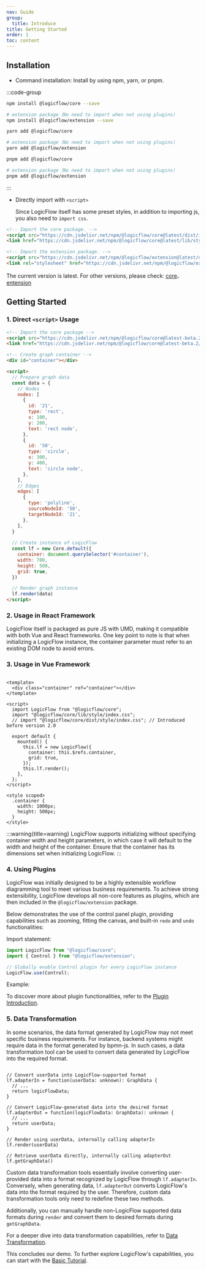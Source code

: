 ```yaml
---
nav: Guide
group:
  title: Introduce
title: Getting Started
order: 1
toc: content
---
```


## Installation

- Command installation: Install by using npm, yarn, or pnpm.

:::code-group

```bash [npm]
npm install @logicflow/core --save

# extension package（No need to import when not using plugins）
npm install @logicflow/extension --save
```

```bash [yarn]
yarn add @logicflow/core

# extension package（No need to import when not using plugins）
yarn add @logicflow/extension
```

```bash [pnpm]
pnpm add @logicflow/core

# extension package（No need to import when not using plugins）
pnpm add @logicflow/extension
```

:::

- Directly import with `<script>`

  Since LogicFlow itself has some preset styles, in addition to importing js, you also need
  to `import css`.

```html | pure
<!-- Import the core package. -->
<script src="https://cdn.jsdelivr.net/npm/@logicflow/core@latest/dist/index.min.js"></script>
<link href="https://cdn.jsdelivr.net/npm/@logicflow/core@latest/lib/style/index.min.css" rel="stylesheet">

<!-- Import the extension package. -->
<script src="https://cdn.jsdelivr.net/npm/@logicflow/extension@latest/dist/index.min.js"></script>
<link rel="stylesheet" href="https://cdn.jsdelivr.net/npm/@logicflow/extension@latest/lib/style/index.min.css" />

```

The current version is latest. For other versions, please
check: <a href="https://www.jsdelivr.com/package/npm/@logicflow/core" target="_blank">core</a>、<a href="https://www.jsdelivr.com/package/npm/@logicflow/extension" target="_blank">
entension</a>

## Getting Started

### 1. Direct `<script>` Usage

```html | pure
<!-- Import the core package -->
<script src="https://cdn.jsdelivr.net/npm/@logicflow/core@latest-beta.2/dist/index.min.js"></script>
<link href="https://cdn.jsdelivr.net/npm/@logicflow/core@latest-beta.2/lib/style/index.min.css" rel="stylesheet">

<!-- Create graph container -->
<div id="container"></div>

<script>
  // Prepare graph data
  const data = {
    // Nodes
    nodes: [
      {
        id: '21',
        type: 'rect',
        x: 100,
        y: 200,
        text: 'rect node',
      },
      {
        id: '50',
        type: 'circle',
        x: 300,
        y: 400,
        text: 'circle node',
      },
    ],
    // Edges
    edges: [
      {
        type: 'polyline',
        sourceNodeId: '50',
        targetNodeId: '21',
      },
    ],
  }
  
  // Create instance of LogicFlow
  const lf = new Core.default({
    container: document.querySelector('#container'),
    width: 700,
    height: 500,
    grid: true,
  })

  // Render graph instance
  lf.render(data)
</script>
```

### 2. Usage in React Framework

LogicFlow itself is packaged as pure JS with UMD, making it compatible with both Vue and React
frameworks. One key point to note is that when initializing a LogicFlow instance, the container
parameter must refer to an existing DOM node to avoid errors.

<code id="use-in-react" src="../../src/tutorial/get-started/use-in-react"></code>

### 3. Usage in Vue Framework

```vue | pure

<template>
  <div class="container" ref="container"></div>
</template>

<script>
  import LogicFlow from "@logicflow/core";
  import "@logicflow/core/lib/style/index.css";
  // import "@logicflow/core/dist/style/index.css"; // Introduced before version 2.0

  export default {
    mounted() {
      this.lf = new LogicFlow({
        container: this.$refs.container,
        grid: true,
      });
      this.lf.render();
    },
  };
</script>

<style scoped>
  .container {
    width: 1000px;
    height: 500px;
  }
</style>
```

:::warning{title=warning}
LogicFlow supports initializing without specifying container width and height parameters, in which
case it will default to the width and height of the container. Ensure that the container has its
dimensions set when initializing LogicFlow.
:::

### 4. Using Plugins

LogicFlow was initially designed to be a highly extensible workflow diagramming tool to meet various
business requirements. To achieve strong extensibility, LogicFlow develops all non-core features as
plugins, which are then included in the `@logicflow/extension` package.

Below demonstrates the use of the control panel plugin, providing capabilities such as zooming,
fitting the canvas, and built-in `redo` and `undo` functionalities:

Import statement:

```js
import LogicFlow from "@logicflow/core";
import { Control } from "@logicflow/extension";

// Globally enable Control plugin for every LogicFlow instance
LogicFlow.use(Control);
```

Example:

<code id="use-plugin" src="../../src/tutorial/get-started/use-plugin"></code>

To discover more about plugin functionalities, refer to
the [Plugin Introduction](./extension/intro.en.md).

### 5. Data Transformation

In some scenarios, the data format generated by LogicFlow may not meet specific business
requirements. For instance, backend systems might require data in the format generated by bpmn-js.
In such cases, a data transformation tool can be used to convert data generated by LogicFlow into
the required format.

```tsx | pure

// Convert userData into LogicFlow-supported format
lf.adapterIn = function(userData: unknown): GraphData {
  // ...
  return logicFlowData;
}

// Convert LogicFlow-generated data into the desired format
lf.adapterOut = function(logicFlowData: GraphData): unknown {
  // ...
  return userData;
}

// Render using userData, internally calling adapterIn 
lf.render(userData)

// Retrieve userData directly, internally calling adapterOut
lf.getGraphData()
```

Custom data transformation tools essentially involve converting user-provided data into a format
recognized by LogicFlow through `lf.adapterIn`. Conversely, when generating data, `lf.adapterOut`
converts LogicFlow's data into the format required by the user. Therefore, custom data
transformation tools only need to redefine these two methods.

Additionally, you can manually handle non-LogicFlow supported data formats during `render` and
convert them to desired formats during `getGraphData`.

For a deeper dive into data transformation capabilities, refer
to [Data Transformation](./extension/adapter.en.md).

This concludes our demo. To further explore LogicFlow's capabilities, you can start with
the [Basic Tutorial](./basic/class.en.md).

